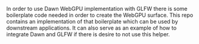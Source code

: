 In order to use Dawn WebGPU implementation with GLFW there is some
boilerplate code needed in order to create the WebGPU surface. This repo
contains an implementation of that boilerplate which can be used by
downstream applications. It can also serve as an example of how to
integrate Dawn and GLFW if there is desire to not use this helper.
